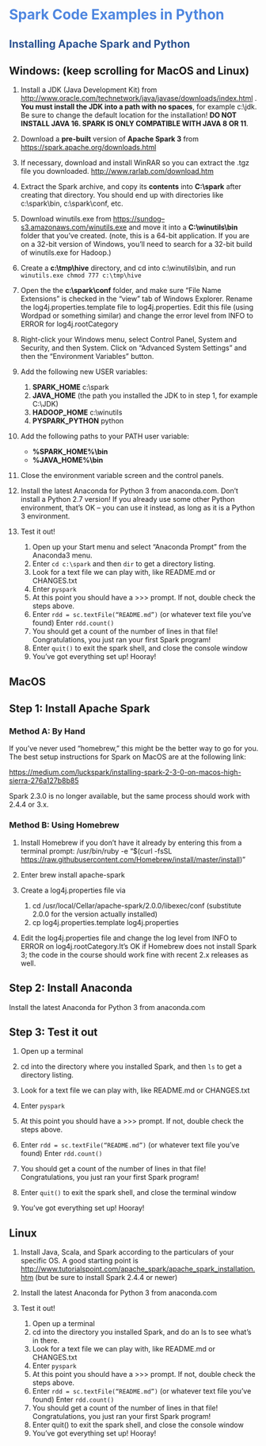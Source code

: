 # <span style="color: #4f87e0">**Spark Code Examples in Python**</span>

## <span style="color: #2c5391">**Installing Apache Spark and Python**</span>

## **Windows**: (keep scrolling for MacOS and Linux)

1. Install a JDK (Java Development Kit) from <http://www.oracle.com/technetwork/java/javase/downloads/index.html> . **You must install the JDK into a path with no spaces**, for example c:\jdk. Be sure to change the default location for the installation! **DO NOT INSTALL JAVA 16. SPARK IS ONLY COMPATIBLE WITH JAVA 8 OR 11**.

2. Download a **pre-built** version of **Apache Spark 3** from <https://spark.apache.org/downloads.html>

3. If necessary, download and install WinRAR so you can extract the .tgz file you downloaded. <http://www.rarlab.com/download.htm>

4. Extract the Spark archive, and copy its **contents** into **C:\spark** after creating that directory. You should end up with directories like c:\spark\bin, c:\spark\conf, etc.

5. Download winutils.exe from <https://sundog–s3.amazonaws.com/winutils.exe> and move it into a **C:\winutils\bin** folder that you’ve created. (note, this is a 64-bit application. If you are on a 32-bit version of Windows, you’ll need to search for a 32-bit build of winutils.exe for Hadoop.)

6. Create a **c:\tmp\hive** directory, and cd into c:\winutils\bin, and run `winutils.exe chmod 777 c:\tmp\hive`

7. Open the the **c:\spark\conf** folder, and make sure “File Name Extensions” is checked in the “view” tab of Windows Explorer. Rename the log4j.properties.template file to log4j.properties. Edit this file (using Wordpad or something similar) and change the error level from INFO to ERROR for log4j.rootCategory

8. Right-click your Windows menu, select Control Panel, System and Security, and then System. Click on “Advanced System Settings” and then the “Environment Variables” button.

9. Add the following new USER variables:

   1. **SPARK_HOME** c:\spark
   2. **JAVA_HOME** (the path you installed the JDK to in step 1, for example C:\JDK)
   3. **HADOOP_HOME** c:\winutils
   4. **PYSPARK_PYTHON** python

10. Add the following paths to your PATH user variable:

    - **%SPARK_HOME%\bin**
    - **%JAVA_HOME%\bin**

11. Close the environment variable screen and the control panels.

12. Install the latest Anaconda for Python 3 from anaconda.com. Don’t install a Python 2.7 version! If you already use some other Python environment, that’s OK – you can use it instead, as long as it is a Python 3 environment.
13. Test it out!
    1. Open up your Start menu and select “Anaconda Prompt” from the Anaconda3 menu.
    2. Enter `cd c:\spark` and then `dir` to get a directory listing.
    3. Look for a text file we can play with, like README.md or CHANGES.txt
    4. Enter `pyspark`
    5. At this point you should have a >>> prompt. If not, double check the steps above.
    6. Enter `rdd = sc.textFile(“README.md”)` (or whatever text file you’ve found) Enter `rdd.count()`
    7. You should get a count of the number of lines in that file! Congratulations, you just ran your first Spark program!
    8. Enter `quit()` to exit the spark shell, and close the console window
    9. You’ve got everything set up! Hooray!

## **MacOS**

## Step 1: Install Apache Spark

### Method A: By Hand

If you’ve never used “homebrew,” this might be the better way to go for you. The best setup instructions for Spark on MacOS are at the following link:

<https://medium.com/luckspark/installing-spark-2-3-0-on-macos-high-sierra-276a127b8b85>

Spark 2.3.0 is no longer available, but the same process should work with 2.4.4 or 3.x.

### Method B: Using Homebrew

1. Install Homebrew if you don’t have it already by entering this from a terminal prompt: /usr/bin/ruby -e “$(curl -fsSL <https://raw.githubusercontent.com/Homebrew/install/master/install>)”

2. Enter brew install apache-spark

3. Create a log4j.properties file via

   1. cd /usr/local/Cellar/apache-spark/2.0.0/libexec/conf (substitute 2.0.0 for the version actually installed)
   2. cp log4j.properties.template log4j.properties

4. Edit the log4j.properties file and change the log level from INFO to ERROR on log4j.rootCategory.It’s OK if Homebrew does not install Spark 3; the code in the course should work fine with recent 2.x releases as well.

## Step 2: Install Anaconda

Install the latest Anaconda for Python 3 from anaconda.com

## Step 3: Test it out

1. Open up a terminal

2. cd into the directory where you installed Spark, and then `ls` to get a directory listing.

3. Look for a text file we can play with, like README.md or CHANGES.txt

4. Enter `pyspark`

5. At this point you should have a >>> prompt. If not, double check the steps above.

6. Enter `rdd = sc.textFile(“README.md”)` (or whatever text file you’ve found) Enter `rdd.count()`

7. You should get a count of the number of lines in that file! Congratulations, you just ran your first Spark program!

8. Enter `quit()` to exit the spark shell, and close the terminal window

9. You’ve got everything set up! Hooray!

## **Linux**

1. Install Java, Scala, and Spark according to the particulars of your specific OS. A good starting point is <http://www.tutorialspoint.com/apache_spark/apache_spark_installation.htm> (but be sure to install Spark 2.4.4 or newer)

2. Install the latest Anaconda for Python 3 from anaconda.com

3. Test it out!
   1. Open up a terminal
   2. cd into the directory you installed Spark, and do an ls to see what’s in there.
   3. Look for a text file we can play with, like README.md or CHANGES.txt
   4. Enter `pyspark`
   5. At this point you should have a >>> prompt. If not, double check the steps above.
   6. Enter `rdd = sc.textFile(“README.md”)` (or whatever text file you’ve found) Enter `rdd.count()`
   7. You should get a count of the number of lines in that file! Congratulations, you just ran your first Spark program!
   8. Enter quit() to exit the spark shell, and close the console window
   9. You’ve got everything set up! Hooray!
